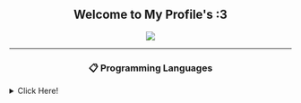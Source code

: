 <h2 align="center"><b>Welcome to My Profile's :3</b></h2>

<a>
  <div align="center"><img src="https://lanyard.cnrad.dev/api/864830171635122198"></div>
</a>

<hr>

<h3 align="center"><b> 📋 Programming Languages </b></h3>


<details>
  <summary>Click Here!</summary>
</details>
